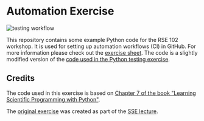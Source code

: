 # Automation Exercise

![testing workflow](https://github.com/mgaimann/rse102-github-actions-exercise/actions/workflows/testing.yml/badge.svg)

This repository contains some example Python code for the RSE 102 workshop. It is used for setting up automation workflows (CI) in GitHub. For more information please check out the [exercise sheet](https://github.com/RSE-102/Lecture-Material/blob/main/06_automation/automation_exercise.md). The code is a slightly modified version of the [code used in the Python testing exercise](https://github.com/RSE-102/diffusion2D-testing-exercise).

## Credits

The code used in this exercise is based on [Chapter 7 of the book "Learning Scientific Programming with Python"](https://scipython.com/book/chapter-7-matplotlib/examples/the-two-dimensional-diffusion-equation/).

The [original exercise](https://github.com/Simulation-Software-Engineering/automation-exercise) was created as part of the [SSE lecture](https://simulation-software-engineering.github.io).

